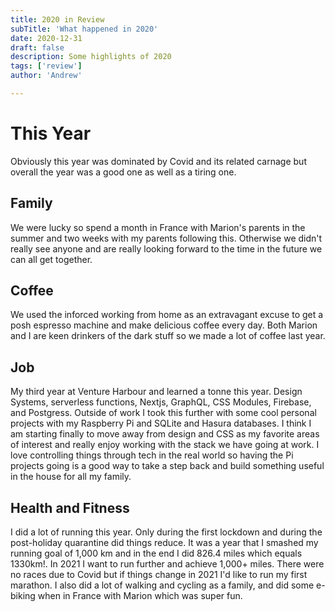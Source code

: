 ```yaml
---
title: 2020 in Review
subTitle: 'What happened in 2020'
date: 2020-12-31
draft: false
description: Some highlights of 2020
tags: ['review']
author: 'Andrew'

---
```


# This Year

Obviously this year was dominated by Covid and its related carnage but overall the year was a good one as well as a tiring one.


## Family

We were lucky so spend a month in France with Marion's parents in the summer and two weeks with my parents following this. Otherwise we didn't really see anyone and are really looking forward to the time in the future we can all get together.

## Coffee

We used the inforced working from home as an extravagant excuse to get a posh espresso machine and make delicious coffee every day. Both Marion and I are keen drinkers of the dark stuff so we made a lot of coffee last year.

## Job

My third year at Venture Harbour and learned a tonne this year. Design Systems, serverless functions, Nextjs, GraphQL, CSS Modules, Firebase, and Postgress. Outside of work I took this further with some cool personal projects with my Raspberry Pi and SQLite and Hasura databases. I think I am starting finally to move away from design and CSS as my favorite areas of interest and really enjoy working with the stack we have going at work. I love controlling things through tech in the real world so having the Pi projects going is a good way to take a step back and build something useful in the house for all my family.

## Health and Fitness

I did a lot of running this year. Only during the first lockdown and during the post-holiday quarantine did things reduce. It was a year that I smashed my running goal of 1,000 km and in the end I did 826.4 miles which equals 1330km!. In 2021 I want to run further and achieve 1,000+ miles. There were no races due to Covid but if things change in 2021 I'd like to run my first marathon. I also did a lot of walking and cycling as a family, and did some e-biking when in France with Marion which was super fun.
